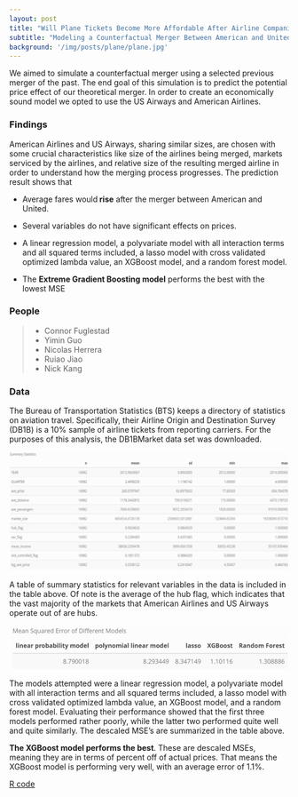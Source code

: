 ```yaml
---
layout: post
title: "Will Plane Tickets Become More Affordable After Airline Companies' Merging?"
subtitle: "Modeling a Counterfactual Merger Between American and United Airlines Using the 2013 American Airlines-US Airways Merger to Predict Price Effects with Machine Learning Method."
background: '/img/posts/plane/plane.jpg'
---
```

<div class="col-lg-8 col-md-10 mx-auto" markdown="1">
We aimed to simulate a counterfactual merger using a selected previous merger of the past. The end goal of this simulation is to predict the potential price effect of our theoretical merger. In order to create an economically sound model we opted to use the US Airways and American Airlines. 

<h3> Findings </h3>

American Airlines and US Airways, sharing similar sizes, are chosen with some crucial characteristics like size of the airlines being merged, markets serviced by the airlines, and relative size of the resulting merged airline in order to understand how the merging process progresses. The prediction result shows that  

- Average fares would<strong class="covid"> rise</strong>  after the merger between American and United.

- Several variables do not have significant effects on prices.

- A linear regression model, a polyvariate model with all interaction terms and all squared terms included, a lasso model with cross validated optimized lambda value, an XGBoost model, and a random forest model. 

- The <strong class="covid">Extreme Gradient Boosting model</strong> performs the best with the lowest MSE

<h3>People</h3>

> - Connor Fuglestad 
> - Yimin Guo 
> - Nicolas Herrera
> - Ruiao Jiao 
> - Nick Kang

<h3>Data</h3>

The Bureau of Transportation Statistics (BTS) keeps a directory of statistics on aviation travel. Specifically, their Airline Origin and Destination Survey (DB1B) is a 10% sample of airline tickets from reporting carriers. For the purposes of this analysis, the DB1BMarket data set was downloaded. 

![data](/img/posts/plane/Picture1.png "datatable") 

A table of summary statistics for relevant variables in the data is included in the table above. Of note is the average of the hub flag, which indicates that the vast majority of the markets that American Airlines and US Airways operate out of are hubs. 

![MSE](/img/posts/plane/mse.png "MSE") 

The models attempted were a linear regression model, a polyvariate model with all interaction terms and all squared terms included, a lasso model with cross validated optimized lambda value, an XGBoost model, and a random forest model. Evaluating their performance showed that the first three models performed rather poorly, while the latter two performed quite well and quite similarly. The descaled MSE’s are summarized in the table above.

<strong class="covid">The XGBoost model performs the best</strong>. These are descaled MSEs, meaning they are in terms of percent off of actual prices. That means the XGBoost model is performing very well, with an average error of 1.1%. 




<a href="">R code</a>
</div>




